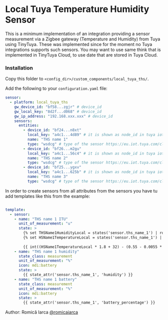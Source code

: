 # Local Tuya Temperature Humidity Sensor

This is a minimum implementation of an integration providing a sensor measurement via a Zigbee gateway (Temperature and Humidity) from Tuya using TinyTuya.
These was implemented since for the moment no Tuya integrations supports such sensors.
You may want to use same think that is implemented in TinyTuya Cloud, to use date that are stored in Tuya Cloud.

### Installation

Copy this folder to `<config_dir>/custom_components/local_tuya_ths/`.

Add the following to your `configuration.yaml` file:

```yaml
sensor:
  - platform: local_tuya_ths
    gw_device_id: "bf58...zgjr" # device_id
    gw_local_key: "8d2f...d068" # device_id
    gw_ip_address: "192.168.xxx.xxx" # device_id
    sensors:
      entities:
        - device_id: "bf24...n8xt"
          local_key: "a4c1...4d89" # it is shown as node_id in tuya iot platform
          name: "THS name 1"
          type: "wsdcg" # type of the sensor https://eu.iot.tuya.com/cloud/device/detail/?id={id}}&sourceId={sourceId}&sourceType={sourceType}&region={region}&deviceKey=basicInfo&deviceId={deviceId}
        - device_id: "bf26...m2gu"
          local_key: "a4c1...56c4" # it is shown as node_id in tuya iot platform
          name: "THS name 2"
          type: "wsdcg" # type of the sensor https://eu.iot.tuya.com/cloud/device/detail/?id={id}}&sourceId={sourceId}&sourceType={sourceType}&region={region}&deviceKey=basicInfo&deviceId={deviceId}
        - device_id: "bf25...ygxv"
          local_key: "a4c1...625b" # it is shown as node_id in tuya iot platform
          name: "THS name 3"
          type: "wsdcg" # type of the sensor https://eu.iot.tuya.com/cloud/device/detail/?id={id}}&sourceId={sourceId}&sourceType={sourceType}&region={region}&deviceKey=basicInfo&deviceId={deviceId}

```

In order to create sensors from all attributes from the sensors you have tu add templates like this from the example:

```yaml

template:
  - sensor:
    - name: "THS name 1 ITU"
      unit_of_measurement: "u"
      state: >
        {% set THSName1HumidityLocal = states('sensor.ths_name_1') | round(1, default=0) %}
        {% set HSName1TemperatureLocal = states('sensor.ths_name_1') | round(1, default=0) %}
      
        {{ int((HSName1TemperatureLocal * 1.8 + 32) - (0.55 - 0.0055 * THSName1HumidityLocal) * ((HSName1TemperatureLocal * 1.8 + 32) - 58) | round(1, default=0)) }}
    - name: "THS name 1 humidity"
      state_class: measurement
      unit_of_measurement: "%"
      icon: mdi:battery
      state: >
        {{ state_attr('sensor.ths_name_1', 'humidity') }}
    - name: "THS name 1 battery"
      state_class: measurement
      unit_of_measurement: "%"
      icon: mdi:battery
      state: >
        {{ state_attr('sensor.ths_name_1', 'battery_percentage') }}

```
Author: Romică Iarca [@romicaiarca](https://github.com/romicaiarca)
